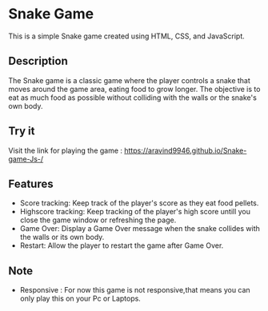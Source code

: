 # Snake Game

This is a simple Snake game created using HTML, CSS, and JavaScript.

## Description

The Snake game is a classic game where the player controls a snake that moves around the game area, eating food to grow longer. The objective is to eat as much food as possible without colliding with the walls or the snake's own body.

## Try it
Visit the link for playing the game : https://aravind9946.github.io/Snake-game-Js-/

## Features

- Score tracking: Keep track of the player's score as they eat food pellets.
- Highscore tracking: Keep tracking of the player's high score untill you close the game window or refreshing the page.
- Game Over: Display a Game Over message when the snake collides with the walls or its own body.
- Restart: Allow the player to restart the game after Game Over.

## Note
  - Responsive : For now this game is not responsive,that means you can only play this on your Pc or Laptops.
